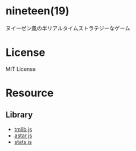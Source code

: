nineteen(19)
========

ヌイーゼン風の半リアルタイムストラテジーなゲーム

# License

MIT License

# Resource

## Library
- [tmlib.js](http://phi-jp.github.io/tmlib.js/)
- [astar.js](https://github.com/bgrins/javascript-astar)
- [stats.js](https://github.com/mrdoob/stats.js/)
